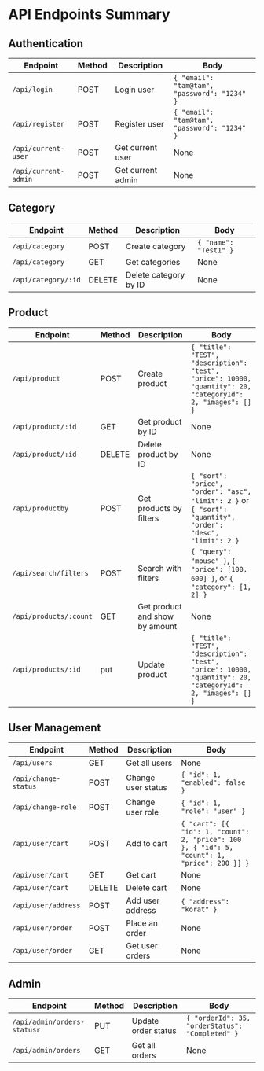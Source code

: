 # API Endpoints Summary

## Authentication

| Endpoint             | Method | Description       | Body                                         |
| -------------------- | ------ | ----------------- | -------------------------------------------- |
| `/api/login`         | POST   | Login user        | `{ "email": "tam@tam", "password": "1234" }` |
| `/api/register`      | POST   | Register user     | `{ "email": "tam@tam", "password": "1234" }` |
| `/api/current-user`  | POST   | Get current user  | None                                         |
| `/api/current-admin` | POST   | Get current admin | None                                         |

## Category

| Endpoint            | Method | Description           | Body                  |
| ------------------- | ------ | --------------------- | --------------------- |
| `/api/category`     | POST   | Create category       | `{ "name": "Test1" }` |
| `/api/category`     | GET    | Get categories        | None                  |
| `/api/category/:id` | DELETE | Delete category by ID | None                  |

## Product

| Endpoint               | Method | Description                    | Body                                                                                                        |
| ---------------------- | ------ | ------------------------------ | ----------------------------------------------------------------------------------------------------------- |
| `/api/product`         | POST   | Create product                 | `{ "title": "TEST", "description": "test", "price": 10000, "quantity": 20, "categoryId": 2, "images": [] }` |
| `/api/product/:id`     | GET    | Get product by ID              | None                                                                                                        |
| `/api/product/:id`     | DELETE | Delete product by ID           | None                                                                                                        |
| `/api/productby`       | POST   | Get products by filters        | `{ "sort": "price", "order": "asc", "limit": 2 }` or `{ "sort": "quantity", "order": "desc", "limit": 2 }`  |
| `/api/search/filters`  | POST   | Search with filters            | `{ "query": "mouse" }`, `{ "price": [100, 600] }`, or `{ "category": [1, 2] }`                              |
| `/api/products/:count` | GET    | Get product and show by amount | None                                                                                                        |
| `/api/products/:id`    | put    | Update product                 | `{ "title": "TEST", "description": "test", "price": 10000, "quantity": 20, "categoryId": 2, "images": [] }` |

## User Management

| Endpoint             | Method | Description        | Body                                                                                         |
| -------------------- | ------ | ------------------ | -------------------------------------------------------------------------------------------- |
| `/api/users`         | GET    | Get all users      | None                                                                                         |
| `/api/change-status` | POST   | Change user status | `{ "id": 1, "enabled": false }`                                                              |
| `/api/change-role`   | POST   | Change user role   | `{ "id": 1, "role": "user" }`                                                                |
| `/api/user/cart`     | POST   | Add to cart        | `{ "cart": [{ "id": 1, "count": 2, "price": 100 }, { "id": 5, "count": 1, "price": 200 }] }` |
| `/api/user/cart`     | GET    | Get cart           | None                                                                                         |
| `/api/user/cart`     | DELETE | Delete cart        | None                                                                                         |
| `/api/user/address`  | POST   | Add user address   | `{ "address": "korat" }`                                                                     |
| `/api/user/order`    | POST   | Place an order     | None                                                                                         |
| `/api/user/order`    | GET    | Get user orders    | None                                                                                         |

## Admin

| Endpoint            | Method | Description         | Body                                            |
| ------------------- | ------ | ------------------- | ----------------------------------------------- |
| `/api/admin/orders-statusr`   | PUT    | Update order status | `{ "orderId": 35, "orderStatus": "Completed" }` |
| `/api/admin/orders` | GET    | Get all orders      | None                                            |
